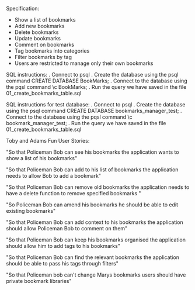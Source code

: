 Specification:

- Show a list of bookmarks
- Add new bookmarks
- Delete bookmarks
- Update bookmarks
- Comment on bookmarks
- Tag bookmarks into categories
- Filter bookmarks by tag
- Users are restricted to manage only their own bookmarks

SQL instructions:
. Connect to psql
. Create the database using the psql command CREATE DATABASE BookMarks;
. Connect to the database using the pqsl command \c BookMarks;
. Run the query we have saved in the file 01_create_bookmarks_table.sql

SQL instructions for test database:
. Connect to psql
. Create the database using the psql command CREATE DATABASE bookmarks_manager_test;
. Connect to the database using the pqsl command \c bookmark_manager_test;
. Run the query we have saved in the file 01_create_bookmarks_table.sql

Toby and Adams Fun User Stories:

  "So that Policeman Bob can see his bookmarks
   the application wants to show a list of his bookmarks"

  "So that Policeman Bob can add to his list of bookmarks
   the application needs to allow Bob to add a bookmark"

  "So that Policeman Bob can remove old bookmarks
   the application needs to have a delete function
   to remove specified bookmarks "

   "So Policeman Bob can amend his bookmarks
    he should be able to edit existing bookmarks"

   "So that Policeman Bob can add context to his bookmarks
    the application should allow Policeman Bob to comment on them"

   "So that Policeman Bob can keep his bookmarks organised
    the application should allow him to add tags to his bookmarks"

   "So that Policeman Bob can find the relevant bookmarks
    the application should be able to pass his tags through filters"

   "So that Policeman bob can't change Marys bookmarks
    users should have private bookmark libraries"
